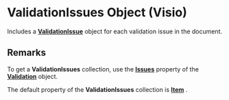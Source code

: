 
# ValidationIssues Object (Visio)

Includes a  **[ValidationIssue](b1e93738-48da-cf68-24ad-dd03f79ad152.md)** object for each validation issue in the document.


## Remarks

To get a  **ValidationIssues** collection, use the **[Issues](a6d79208-9e94-733a-8432-1cd9784e8dc2.md)** property of the **[Validation](d59880de-ba16-eccf-fd94-f69da9a1efea.md)** object.

The default property of the  **ValidationIssues** collection is **[Item](b8fb6413-4da7-f600-e730-f1e1b21e34fe.md)** .

